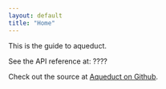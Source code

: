 ```yaml
---
layout: default
title: "Home"
---
```


This is the guide to aqueduct. 

See the API reference at: ????

Check out the source at [Aqueduct on Github](https://github.com/stablekernel/aqueduct).

